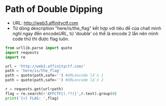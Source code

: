 # Path of Double Dipping
- URL: http://web3.affinityctf.com
- Từ dòng description "here/is/the_flag" kết hợp với tiêu đề của chall
mình nghĩ ngay đến encodeURL, từ 'double' có thể là encode 2 lần nên mình
code thử thì được flag luôn.

```python
from urllib.parse import quote
import requests
import re

url = 'http://web3.affinityctf.com/'
path = 'here/is/the_flag'
path = quote(path,safe='') #URLencode lần 1
path = quote(path,safe='') #URLencode lần 2

r = requests.get(url+path)
flag = re.search(r'AFFCTF{(.*?)}',r.text).group(0)
print('[+] FLAG: ',flag)
```